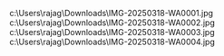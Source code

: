 c:\Users\rajag\Downloads\IMG-20250318-WA0001.jpg c:\Users\rajag\Downloads\IMG-20250318-WA0002.jpg c:\Users\rajag\Downloads\IMG-20250318-WA0003.jpg c:\Users\rajag\Downloads\IMG-20250318-WA0004.jpg